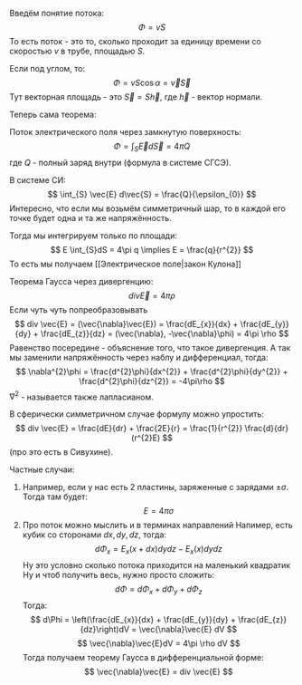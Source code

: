 Введём понятие потока:
$$
\Phi = vS
$$
То есть поток - это то, сколько проходит за единицу времени со скоростью $v$ в трубе, площадью $S$.

Если под углом, то:
$$
\Phi = vS\cos\alpha = \vec{v}\vec{S}
$$
Тут векторная площадь - это $\vec{S} = S\vec{h}$, где $\vec{h}$ - вектор нормали.

Теперь сама теорема:

Поток электрического поля через замкнутую поверхность:
$$
\Phi = \int_{S} \vec{E}d\vec{S} = 4\pi Q
$$
где $Q$ - полный заряд внутри (формула в системе СГСЭ).

В системе СИ:
$$
\int_{S} \vec{E} d\vec{S} = \frac{Q}{\epsilon_{0}}
$$
Интересно, что если мы возьмём симметричный шар, то в каждой его точке будет одна и та же напряжённость.

Тогда мы интегрируем только по площади:
$$
E \int_{S}dS = 4\pi q \implies E = \frac{q}{r^{2}}
$$
То есть мы получаем [[Электрическое поле|закон Кулона]]

Теорема Гаусса через дивергенцию:
$$
div \vec{E} = 4\pi\rho
$$
Если чуть чуть попреобразовывать
$$
div \vec{E} = (\vec{\nabla}\vec{E}) = \frac{dE_{x}}{dx} + \frac{dE_{y}}{dy} + \frac{dE_{z}}{dz} = (\vec{\nabla}, -\vec{\nabla}\phi) = 4\pi \rho
$$
Равенство посередине - объяснение того, что такое дивергенция.
А так мы заменили напряжённость через наблу и дифференциал, тогда:
$$
\nabla^{2}\phi = \frac{d^{2}\phi}{dx^{2}} + \frac{d^{2}\phi}{dy^{2}} + \frac{d^{2}\phi}{dz^{2}} = -4\pi\rho
$$
$\nabla^{2}$ - называется также лапласианом.

В сферически симметричном случае формулу можно упростить:
$$
div \vec{E} = \frac{dE}{dr} + \frac{2E}{r} = \frac{1}{r^{2}} \frac{d}{dr}(r^{2}E)
$$
(про это есть в Сивухине).


Частные случаи:

1. Например, если у нас есть 2 пластины, заряженные с зарядами $\pm \sigma$.
   Тогда там будет:$$E = 4\pi\sigma$$
2. Про поток можно мыслить и в терминах направлений
Напимер, есть кубик со сторонами $dx, dy, dz$, тогда:
$$
d\Phi_{x} = E_{x}(x + dx)dydz - E_{x}(x)dydz
$$
Ну это условно сколько потока приходится на маленький квадратик
Ну и чтоб получить весь, нужно просто сложить:
$$
d\Phi = d\Phi_{x} + d\Phi_{y} + d\Phi_{z}
$$
Тогда:
$$
d\Phi = \left(\frac{dE_{x}}{dx} + \frac{dE_{y}}{dy} + \frac{dE_{z}}{dz}\right)dV = \vec{\nabla}\vec{E} dV
$$
$$
\vec{\nabla}\vec{E}dV = 4\pi \rho dV
$$
Тогда получаем теорему Гаусса в дифференциальной форме:
$$
\vec{\nabla}\vec{E} = div \vec{E}
$$
